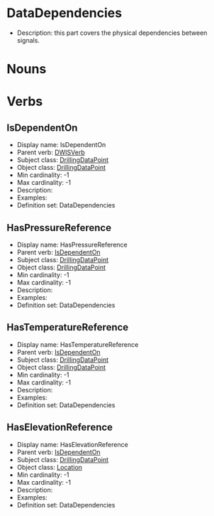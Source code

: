 # DataDependencies<!-- DEFINITION SET HEADER -->
- Description: this part covers the physical dependencies between signals.
# Nouns
# Verbs
## IsDependentOn <!-- VERB -->
- Display name: IsDependentOn
- Parent verb: [DWISVerb](./DWISSemantics.md#DWISVerb)
- Subject class: [DrillingDataPoint](./DrillingDataSemantics.md#DrillingDataPoint)
- Object class: [DrillingDataPoint](./DrillingDataSemantics.md#DrillingDataPoint)
- Min cardinality: -1
- Max cardinality: -1
- Description: 
- Examples:
- Definition set: DataDependencies
## HasPressureReference <!-- VERB -->
- Display name: HasPressureReference
- Parent verb: [IsDependentOn](./DataDependencies.md#IsDependentOn)
- Subject class: [DrillingDataPoint](./DrillingDataSemantics.md#DrillingDataPoint)
- Object class: [DrillingDataPoint](./DrillingDataSemantics.md#DrillingDataPoint)
- Min cardinality: -1
- Max cardinality: -1
- Description: 
- Examples:
- Definition set: DataDependencies
## HasTemperatureReference <!-- VERB -->
- Display name: HasTemperatureReference
- Parent verb: [IsDependentOn](./DataDependencies.md#IsDependentOn)
- Subject class: [DrillingDataPoint](./DrillingDataSemantics.md#DrillingDataPoint)
- Object class: [DrillingDataPoint](./DrillingDataSemantics.md#DrillingDataPoint)
- Min cardinality: -1
- Max cardinality: -1
- Description: 
- Examples:
- Definition set: DataDependencies
## HasElevationReference <!-- VERB -->
- Display name: HasElevationReference
- Parent verb: [IsDependentOn](./DataDependencies.md#IsDependentOn)
- Subject class: [DrillingDataPoint](./DrillingDataSemantics.md#DrillingDataPoint)
- Object class: [Location](./PhysicalLocation.md#Location)
- Min cardinality: -1
- Max cardinality: -1
- Description: 
- Examples:
- Definition set: DataDependencies
